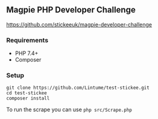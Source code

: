 ## Magpie PHP Developer Challenge
https://github.com/stickeeuk/magpie-developer-challenge

### Requirements

* PHP 7.4+
* Composer

### Setup

```
git clone https://github.com/Lintume/test-stickee.git
cd test-stickee
composer install
```

To run the scrape you can use `php src/Scrape.php`
